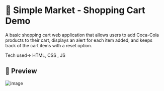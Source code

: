 # 🛒 Simple Market - Shopping Cart Demo

A basic shopping cart web application that allows users to add Coca-Cola products to their cart, displays an alert for each item added, and keeps track of the cart items with a reset option.

Tech used-> HTML, CSS , JS
## 📸 Preview

![image](https://github.com/user-attachments/assets/96186d97-1728-4034-a450-8a4f01ec9fec)
